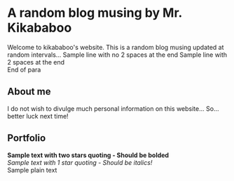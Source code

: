 # A random blog musing by Mr. Kikababoo
Welcome to kikababoo's website. This is a random blog musing updated at random intervals...
Sample line with no 2 spaces at the end
Sample line with 2 spaces at the end  
End of para

## About me
I do not wish to divulge much personal information on this website... So... better luck next time!

## Portfolio
  [BRK.B]: 12%
  [MSFT]: 10%

[BRK.B]: https://www.google.com/search?q=BRK.B+share+price&oq=BRK.B+share+price&aqs=chrome..69i57.1437j0j1&sourceid=chrome&ie=UTF-8
[MSFT]: https://www.google.com/search?q=MSFT+share+price&oq=MSFT+share+price&aqs=chrome..69i57.1214j0j1&sourceid=chrome&ie=UTF-8

**Sample text with two stars quoting - Should be bolded**  
*Sample text with 1 star quoting - Should be italics!*  
Sample plain text
